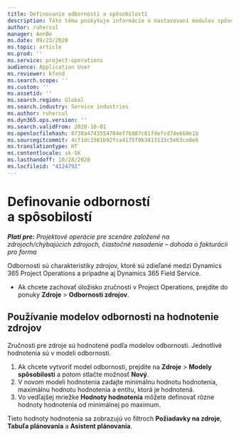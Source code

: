 ```yaml
---
title: Definovanie odborností a spôsobilostí
description: Táto téma poskytuje informácie o nastavovaní modulov spôsobilosti na hodnotenie zdrojov.
author: ruhercul
manager: AnnBe
ms.date: 09/23/2020
ms.topic: article
ms.prod: ''
ms.service: project-operations
audience: Application User
ms.reviewer: kfend
ms.search.scope: ''
ms.custom: ''
ms.assetid: ''
ms.search.region: Global
ms.search.industry: Service industries
ms.author: ruhercul
ms.dyn365.ops.version: ''
ms.search.validFrom: 2020-10-01
ms.openlocfilehash: 8738a4743554704ef76807c81fdefcd74e668e1b
ms.sourcegitcommit: 4cf1dc1561b92fca4175f0b3813133c5e63ce8e6
ms.translationtype: HT
ms.contentlocale: sk-SK
ms.lasthandoff: 10/28/2020
ms.locfileid: "4124792"
---
```

# <a name="define-skills-and-proficiencies"></a>Definovanie odborností a spôsobilostí

_**Platí pre:** Projektové operácie pre scenáre založené na zdrojoch/chýbajúcich zdrojoch, čiastočné nasadenie – dohoda o fakturácii pro forma_

Odbornosti sú charakteristiky zdrojov, ktoré sú zdieľané medzi Dynamics 365 Project Operations a prípadne aj Dynamics 365 Field Service. 

- Ak chcete zachovať úložisko zručností v Project Operations, prejdite do ponuky **Zdroje** \> **Odbornosti zdrojov**. 

## <a name="use-proficiency-models-to-rate-resources"></a>Používanie modelov odbornosti na hodnotenie zdrojov

Zručnosti pre zdroje sú hodnotené podľa modelov odbornosti. Jednotlivé hodnotenia sú v modeli odbornosti. 

1. Ak chcete vytvoriť model odbornosti, prejdite na **Zdroje** \> **Modely spôsobilosti** a potom stlačte možnosť **Nový**.
2. V novom modeli hodnotenia zadajte minimálnu hodnotu hodnotenia, maximálnu hodnotu hodnotenia a entitu, ktorá je hodnotená.
3. Vo vedľajšej mriežke **Hodnoty hodnotenia** môžete definovať rôzne hodnoty hodnotenia od minimálnej po maximum.


Tieto hodnoty hodnotenia sa zobrazujú vo filtroch **Požiadavky na zdroje**, **Tabuľa plánovania** a **Asistent plánovania**.
